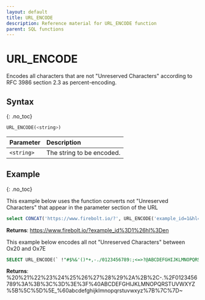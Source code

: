 ```yaml
---
layout: default
title: URL_ENCODE
description: Reference material for URL_ENCODE function
parent: SQL functions
---
```


# URL\_ENCODE

Encodes all characters that are not "Unreserved Characters" according to RFC 3986 section 2.3 as percent-encoding.

## Syntax
{: .no_toc}

```sql
URL_ENCODE(<string>)
```

| Parameter  | Description               |
| :--------- | :------------------------ |
| `<string>` | The string to be encoded. |

## Example
{: .no_toc}

This example below uses the function converts not "Unreserved Characters" that appear in the parameter section of the URL

```sql
select CONCAT('https://www.firebolt.io/?', URL_ENCODE('example_id=1&hl=en'));
```

**Returns**: https://www.firebolt.io/?example_id%3D1%26hl%3Den

This example below encodes all not "Unreserved Characters" between Ox20 and Ox7E

```sql
SELECT URL_ENCODE(` !"#$%&'()*+,-./0123456789:;<=>?@ABCDEFGHIJKLMNOPQRSTUVWXYZ[\\]^_\`abcdefghijklmnopqrstuvwxyz{|}~`) AS res;
```

**Returns**: %20%21%22%23%24%25%26%27%28%29%2A%2B%2C-.%2F0123456789%3A%3B%3C%3D%3E%3F%40ABCDEFGHIJKLMNOPQRSTUVWXYZ%5B%5C%5D%5E_%60abcdefghijklmnopqrstuvwxyz%7B%7C%7D~
